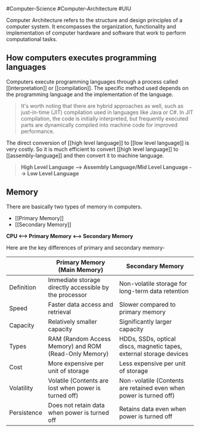 #Computer-Science 
#Computer-Architecture
#UIU

Computer Architecture refers to the structure and design principles of a computer system. It encompasses the organization, functionality and implementation of computer hardware and software that work to perform computational tasks.

## How computers executes programming languages

Computers execute programming languages through a process called [[interpretation]] or [[compilation]]. The specific method used depends on the programming language and the implementation of the language.
> It's worth noting that there are hybrid approaches as well, such as just-in-time (JIT) compilation used in languages like Java or C#. In JIT compilation, the code is initially interpreted, but frequently executed parts are dynamically compiled into machine code for improved performance.

The direct conversion of [[high level language]] to [[low level language]] is very costly. So it is much efficient to convert [[high level language]] to [[assembly-language]] and then convert it to machine language.

> **High Level Language --> Assembly Language/Mid Level Language --> Low Level Language**

## Memory
There are basically two types of memory in computers.
- [[Primary Memory]]
- [[Secondary Memory]]

**CPU <--> Primary Memory <--> Secondary Memory**

Here are the key differences of primary and secondary memory-

|                   | Primary Memory (Main Memory) | Secondary Memory                |
|-------------------|-----------------------------|---------------------------------|
| Definition        | Immediate storage directly accessible by the processor | Non-volatile storage for long-term data retention |
| Speed             | Faster data access and retrieval | Slower compared to primary memory |
| Capacity          | Relatively smaller capacity | Significantly larger capacity |
| Types             | RAM (Random Access Memory) and ROM (Read-Only Memory) | HDDs, SSDs, optical discs, magnetic tapes, external storage devices |
| Cost              | More expensive per unit of storage | Less expensive per unit of storage |
| Volatility        | Volatile (Contents are lost when power is turned off) | Non-volatile (Contents are retained even when power is turned off) |
| Persistence       | Does not retain data when power is turned off | Retains data even when power is turned off |

